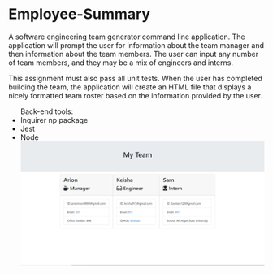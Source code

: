 # Employee-Summary
A software engineering team generator command line application. The application will prompt the user for information about the team manager and then information about the team members. The user can input any number of team members, and they may be a mix of engineers and interns. 

This assignment must also pass all unit tests. When the user has completed building the team, the application will create an HTML file that displays a nicely formatted team roster based on the information provided by the user.

 <ul>Back-end tools:
  <li>Inquirer np package</li>
  <li>Jest</li>
    <li>Node</li>


<img src="img\Teamsnip.JPG" alt="Password Generator screenshot"  width="800px">



